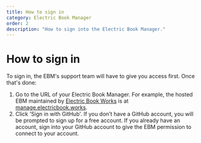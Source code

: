 ```yaml
---
title: How to sign in
category: Electric Book Manager
order: 2
description: "How to sign into the Electric Book Manager."
---
```


# How to sign in

To sign in, the EBM's support team will have to give you access first. Once that's done:

1. Go to the URL of your Electric Book Manager. For example, the hosted EBM maintained by [Electric Book Works](https://electricbookworks.com) is at [manage.electricbook.works](http://manage.electricbook.works).
2. Click 'Sign in with GitHub'. If you don’t have a GitHub account, you will be prompted to sign up for a free account. If you already have an account, sign into your GitHub account to give the EBM permission to connect to your account. 
